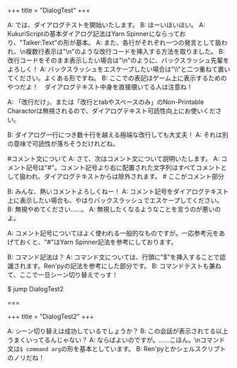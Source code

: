 +++
title = "DialogTest"
+++

A: では、ダイアログテストを開始いたします。
B: ほーいほいほい。
A: KukuriScriptの基本ダイアログ記法はYarn Spinnerにならっており、"Talker:Text"の形が基本。
A: また、各行がそれぞれ一つの発言として扱われ、\n複数行表示は"\\n"のような改行コードを挿入する方法を取りました。
B: 改行コードをそのまま表示したい場合は"\\n"のように、バックスラッシュ先輩をよろしく！
A: バックスラッシュをエスケープしたい場合は"\\\\"と二つ重ねて置いてください。よくある形ですね。
B: ここでの表記はゲーム上に表示するためのやつだよ！　ダイアログテキスト中身を直接覗いてる人は注意ね！

A: 「改行だけ」、または「改行とtabやスペースのみ」のNon-Printable Charactorは無視されるので、ダイアログテキスト可読性向上にお使いください。




B: ダイアログ一行につき数十行を越える極端な改行しても大丈夫！
A: それは別の意味で可読性が落ちそうだけれどね。

#コメント文について
A: さて、次はコメント文について説明いたします。
A: コメント記号は"\#"。コメント記号より右に配置された文字列はすべてコメントとして扱われ、ダイアログテキストからは除外されます。 # ここがコメント部分

B: みんな、熱いコメントよろしくねー！
A: コメント記号をダイアログテキスト上に表示したい場合も、やはりバックスラッシュでエスケープしてください。
B: 無視やめてください……。
A: 無視したくなるようなことを言うのが悪いのよ。

A: コメント記号についてはよく使われる一般的なものですが。一応参考元をあげておくと、"\#"はYarn Spinner記法を参考にしております。

B: コマンド記法は？
A: コマンド文については、行頭に"$"を挿入することで認識されます。Ren'pyの記法を参考にした部分です。
B: コマンドテストも兼ねて、ここで一旦シーン切り替えでっす！

$ jump DialogTest2

===

+++
title = "DialogTest2"
+++

A: シーン切り替えは成功しているでしょうか？
B: この会話が表示されてる以上うまくいってるんじゃない？
A: ならばよいのですが。……こほん。\nコマンド文は`$ command arg`の形を基本としています。
B: Ren'pyとかシェルスクリプトのノリだね！
